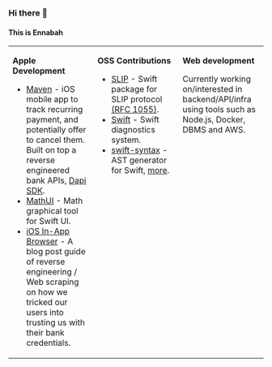 ### Hi there 👋
#### This is Ennabah

<table width='100%'>
    <tr>
        <td width='33%' valign='top'>
            <p><b>Apple Development</b></p>
            <ul>
                <li>
                    <a href='https://github.com/MEnnabah/maven'>Maven</a> - iOS mobile app to track recurring payment, and potentially offer to cancel them. Built on top a reverse engineered bank APIs, <a href='https://cocoapods.org/pods/DapiConnect'>Dapi SDK</a>.
                </li>
                <li>
                    <a href='https://github.com/MEnnabah/MathUI'>MathUI</a> - Math graphical tool for Swift UI.
                </li>
                <li>
                    <a href='https://ennabah.com/ios/privacy/2022/09/06/ios-in-app-browser.html'>iOS In-App Browser</a> - A blog post guide of reverse engineering / Web scraping on how we tricked our users into trusting us with their bank credentials.
                </li>
            </ul>
        </td>
        <td width='33%' valign='top'>
            <p><b>OSS Contributions</b></p>
            <ul>
                <li>
                    <a href='https://github.com/mennabah/SLIP'>SLIP</a> - Swift package for SLIP protocol <a href='https://datatracker.ietf.org/doc/html/rfc1055.html'>(RFC 1055)</a>.
                </li>
                <li>
                    <a href='https://github.com/apple/swift/pull/11894'>Swift</a> - Swift diagnostics system.
                </li>
                <li>
                    <a href='https://github.com/apple/swift-syntax/pulls?q=is%3Apr+author%3AMEnnabah+'>swift-syntax</a> - AST generator for Swift, <a href='https://swift-ast-explorer.com/'>more</a>.
                </li>
            </ul>
        </td>
        <td width='33%' valign='top'>
            <p><b>Web development</b></p>
            <p>
                Currently working on/interested in backend/API/infra using tools such as Node.js, Docker, DBMS and AWS.
            </p>
        </td>
    </tr>
</table>
<!--
**MEnnabah/MEnnabah** is a ✨ _special_ ✨ repository because its `README.md` (this file) appears on your GitHub profile.

Here are some ideas to get you started:

- 🔭 I’m currently working on ...
- 🌱 I’m currently learning ...
- 👯 I’m looking to collaborate on ...
- 🤔 I’m looking for help with ...
- 💬 Ask me about ...
- 📫 How to reach me: ...
- 😄 Pronouns: ...
- ⚡ Fun fact: ...
-->
